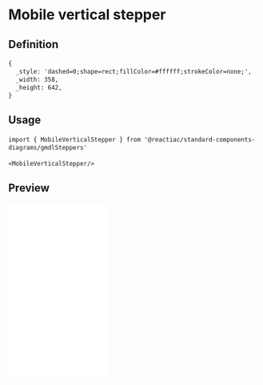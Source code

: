 # Mobile vertical stepper

## Definition

```
{
  _style: 'dashed=0;shape=rect;fillColor=#ffffff;strokeColor=none;',
  _width: 358,
  _height: 642,
}
```

## Usage

```
import { MobileVerticalStepper } from '@reactiac/standard-components-diagrams/gmdlSteppers'

<MobileVerticalStepper/>
```

## Preview

<img src="./mobile-vertical-stepper.png" width="200"/>
